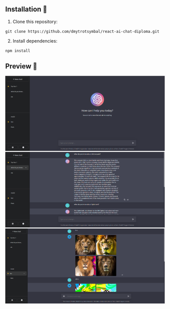 ## Installation 👷

1. Clone this repository:

```
git clone https://github.com/dmytrotsymbal/react-ai-chat-diploma.git
```

2. Install dependencies:

```
npm install
```

## Preview 👀

![Alt text](/public/git-image-1.png)
![Alt text](/public/git-image-2.png)
![Alt text](/public/git-image-3.png)
